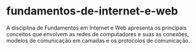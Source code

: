 # fundamentos-de-internet-e-web
A disciplina de Fundamentos em Internet e Web apresenta os principais conceitos que envolvem as redes de computadores e suas as conexões, modelos de comunicação em camadas e os protocolos de comunicação.
